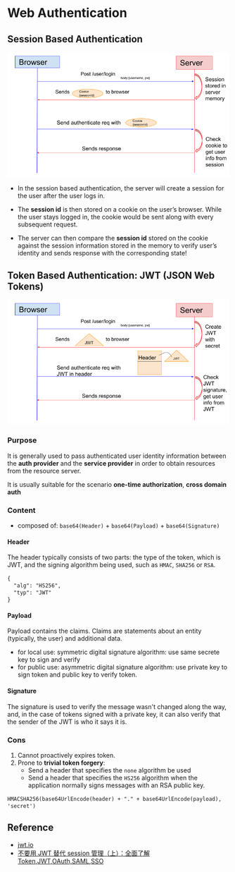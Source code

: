 # Web Authentication

## Session Based Authentication

![session auth flow](/img/web-dev/6-web-auth/session-auth-flow.png)

- In the session based authentication, the server will create a session for the user after the user logs in. 

- The **session id** is then stored on a cookie on the user’s browser. While the user stays logged in, the cookie would be sent along with every subsequent request. 

- The server can then compare the **session id** stored on the cookie against the session information stored in the memory to verify user’s identity and sends response with the corresponding state!


## Token Based Authentication: JWT (JSON Web Tokens)

![jwt auth flow](/img/web-dev/6-web-auth/jwt-auth-flow.png)

### Purpose
It is generally used to pass authenticated user identity information between the **auth provider** and the **service provider** in order to obtain resources from the resource server.

It is usually suitable for the scenario **one-time authorization**, **cross domain auth**

### Content
- composed of: `base64(Header)` + `base64(Payload)` + `base64(Signature)`
#### Header
The header typically consists of two parts: the type of the token, which is JWT, and the signing algorithm being used, such as `HMAC`, `SHA256` or `RSA`.

```
{
  "alg": "HS256",
  "typ": "JWT"
}
```

#### Payload
Payload contains the claims. Claims are statements about an entity (typically, the user) and additional data. 

- for local use: symmetric digital signature algorithm: use same secrete key to sign and verify
- for public use: asymmetric digital signature algorithm: use private key to sign token and public key to verify token.


#### Signature
The signature is used to verify the message wasn't changed along the way, and, in the case of tokens signed with a private key, it can also verify that the sender of the JWT is who it says it is.

### Cons
1. Cannot proactively expires token.
2. Prone to **trivial token forgery**: 
    - Send a header that specifies the `none` algorithm be used
    - Send a header that specifies the `HS256` algorithm when the application normally signs messages with an RSA public key.

  ```
  HMACSHA256(base64UrlEncode(header) + "." + base64UrlEncode(payload), 'secret')
  ```

## Reference
- [jwt.io](https://jwt.io/introduction)
- [不要用 JWT 替代 session 管理（上）：全面了解 Token,JWT,OAuth,SAML,SSO](https://zhuanlan.zhihu.com/p/38942172)
